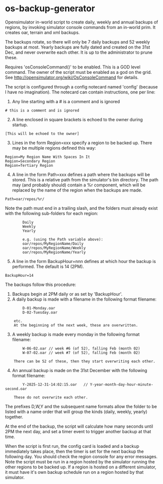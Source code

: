 # os-backup-generator

Opensimulator in-world script to create daily, weekly and annual backups of regions, by invoking simulator console commands from an in-world prim. It creates oar, terrain and xml backups.

The backups rotate, so there will only be 7 daily backups and 52 weekly backups at most. Yearly backups are fully dated and created on the 31st Dec, and never overwrite each other. It is up to the administrator to prune these.

Requires 'osConsoleCommand()' to be enabled. This is a GOD level command. The owner of the script must be enabled as a god on the grid. See http://opensimulator.org/wiki/OsConsoleCommand for details.

The script is configured through a config notecard named 'config' (because I have no imagination). The notecard can contain instructions, one per line:

1. Any line starting with a # is a comment and is ignored
```
# this is a comment and is ignored
```

2. A line enclosed in square brackets is echoed to the owner during startup.
```
[This will be echoed to the owner]
```

3. Lines in the form Region=xxx specify a region to be backed up. There may be multiple regions defined this way:
```
Region=My Region Name With Spaces In It
Region=Secondary Region
Region=Tertiary Region
```

4. A line in the form Path=xxx defines a path where the backups will be stored. This is a relative path from the simulator's bin directory. The path may (and probably should) contain a %r component, which will be replaced by the name of the region when the backups are made.
```
Path=oar/repos/%r/
```

Note the path must end in a trailing slash, and the folders must already exist with the following sub-folders for each region:
```
        Daily
        Weekly
        Yearly

        e.g. (using the Path variable above):
        oar/repos/MyRegionName/Daily
        oar/repos/MyRegionName/Weekly
        oar/repos/MyRegionName/Yearly
```

5. A line in the form BackupHour=nnn defines at which hour the backup is performed. The default is 14 (2PM).
```
BackupHour=14
```

The backups follow this procedure:
1. Backups begin at 2PM daily or as set by 'BackupHour'.
2. A daily backup is made with a filename in the following format filename:
```
        D-01-Monday.oar
        D-02-Tuesday.oar
```
        etc.
        At the beginning of the next week, these are overwritten.
3. A weekly backup is made every monday in the following format filename:
```
        W-06-02.oar // week #6 (of 52), falling Feb (month 02)
        W-07-02.oar // week #7 (of 52), falling Feb (month 02)
```
        There can be 52 of these, then they start overwriting each other.

4. An annual backup is made on the 31st December with the following format filename:
```
        Y-2025-12-31-14:02:15.oar   // Y-year-month-day-hour-minute-second.oar
```
        These do not overwrite each other.

The prefixes D,W,Y and the subsequent name formats allow the folder to be listed with a name order that will group the kinds (daily, weekly, yearly) together.

At the end of the backup, the script will calculate how many seconds until 2PM the next day, and set a timer event to trigger another backup at that time.

When the script is first run, the config card is loaded and a backup immediately takes place, then the timer is set for the next backup the following day. You should check the region console for any error messages. Note the script must be run in a region hosted by the simulator running the other regions to be backed up. If a region is hosted on a different simulator, it must have it's own backup schedule run on a region hosted by that simulator.
